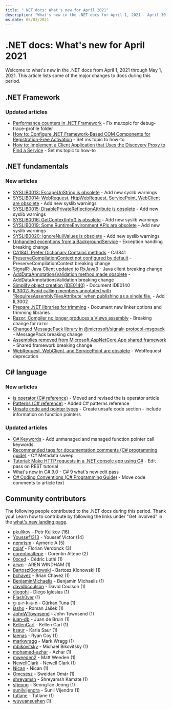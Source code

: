 ```yaml
---
title: ".NET docs: What's new for April 2021"
description: "What's new in the .NET docs for April 1, 2021 - April 30, 2021."
ms.date: 05/03/2021
---
```


# .NET docs: What's new for April 2021

Welcome to what's new in the .NET docs from April 1, 2021 through May 1, 2021. This article lists some of the major changes to docs during this period.

## .NET Framework

### Updated articles

- [Performance counters in .NET Framework](../framework/debug-trace-profile/performance-counters.md) - Fix ms.topic for debug-trace-profile folder
- [How to: Configure .NET Framework-Based COM Components for Registration-Free Activation](../framework/interop/configure-net-framework-based-com-components-for-reg.md) - Set ms.topic to how-to
- [How to: Implement a Client Application that Uses the Discovery Proxy to Find a Service](../framework/wcf/feature-details/client-app-discovery-proxy-to-find-a-service.md) - Set ms.topic to how-to

## .NET fundamentals

### New articles

- [SYSLIB0013: EscapeUriString is obsolete](../core/compatibility/syslib-warnings/syslib0013.md) - Add new syslib warnings
- [SYSLIB0014: WebRequest, HttpWebRequest, ServicePoint, WebClient are obsolete](../core/compatibility/syslib-warnings/syslib0014.md) - Add new syslib warnings
- [SYSLIB0015: DisablePrivateReflectionAttribute is obsolete](../core/compatibility/syslib-warnings/syslib0015.md) - Add new syslib warnings
- [SYSLIB0016: GetContextInfo() is obsolete](../core/compatibility/syslib-warnings/syslib0016.md) - Add new syslib warnings
- [SYSLIB0019: Some RuntimeEnvironment APIs are obsolete](../core/compatibility/syslib-warnings/syslib0019.md) - Add new syslib warnings
- [SYSLIB0020: IgnoreNullValues is obsolete](../core/compatibility/syslib-warnings/syslib0020.md) - Add new syslib warnings
- [Unhandled exceptions from a BackgroundService](../core/compatibility/core-libraries/6.0/hosting-exception-handling.md) - Exception handling breaking change
- [CA1841: Prefer Dictionary Contains methods](../fundamentals/code-analysis/quality-rules/ca1841.md) - Ca1841
- [PreserveCompilationContext not configured by default](../core/compatibility/aspnet-core/6.0/preservecompilationcontext-not-set-by-default.md) - PreserveCompilationContext breaking change
- [SignalR: Java Client updated to RxJava3](../core/compatibility/aspnet-core/6.0/signalr-java-client-updated.md) - Java client breaking change
- [AddDataAnnotationsValidation method made obsolete](../core/compatibility/aspnet-core/6.0/adddataannotationsvalidation-obsolete.md) - AddDataAnnotationsValidation breaking change
- [Simplify object creation (IDE0140)](../fundamentals/code-analysis/style-rules/ide0140.md) - Document IDE0140
- [IL3002: Avoid calling members annotated with 'RequiresAssemblyFilesAttribute' when publishing as a single file.](../fundamentals/code-analysis/quality-rules/il3002.md) - Add IL3002
- [Prepare .NET libraries for trimming](../core/deploying/prepare-libraries-for-trimming.md) - Document new linker options and trimming libraries
- [Razor: Compiler no longer produces a Views assembly](../core/compatibility/aspnet-core/6.0/razor-compiler-doesnt-produce-views-assembly.md) - Breaking change for razor
- [Changed MessagePack library in @microsoft/signalr-protocol-msgpack](../core/compatibility/aspnet-core/6.0/messagepack-library-change.md) - MessagePack breaking change
- [Assemblies removed from Microsoft.AspNetCore.App shared framework](../core/compatibility/aspnet-core/6.0/assemblies-removed-from-shared-framework.md) - Shared framework breaking change
- [WebRequest, WebClient, and ServicePoint are obsolete](../core/compatibility/networking/6.0/webrequest-deprecated.md) - WebRequest deprecation

## C# language

### New articles

- [is operator (C# reference)](../csharp/language-reference/operators/is.md) - Moved and revised the is operator article
- [Patterns (C# reference)](../csharp/language-reference/operators/patterns.md) - Added C# patterns reference
- [Unsafe code and pointer types](../csharp/language-reference/unsafe-code.md) - Create unsafe code section - include information on function pointers

### Updated articles

- [C# Keywords](../csharp/language-reference/keywords/index.md) - Add unmanaged and managed function pointer call keywords
- [Recommended tags for documentation comments (C# programming guide)](../csharp/programming-guide/xmldoc/recommended-tags-for-documentation-comments.md) - C# Metadata sweep
- [Tutorial: Make HTTP requests in a .NET console app using C\#](../csharp/tutorials/console-webapiclient.md) - Edit pass on REST tutorial
- [What's new in C# 9.0](../csharp/whats-new/csharp-9.md) - C# 9 what's new edit pass
- [C# Coding Conventions (C# Programming Guide)](../csharp/programming-guide/inside-a-program/coding-conventions.md) - Move code comments to article text

## Community contributors

The following people contributed to the .NET docs during this period. Thank you! Learn how to contribute by following the links under "Get involved" in the [what's new landing page](index.yml).

- [pkulikov](https://github.com/pkulikov) - Petr Kulikov (16)
- [Youssef1313](https://github.com/Youssef1313) - Youssef Victor (14)
- [nemrism](https://github.com/nemrism) - Aymeric A (5)
- [nojaf](https://github.com/nojaf) - Florian Verdonck (3)
- [corentinaltepe](https://github.com/corentinaltepe) - Corentin Altepe (2)
- [0xced](https://github.com/0xced) - Cédric Luthi (1)
- [arwn](https://github.com/arwn) - AREN WINDHAM (1)
- [BartoszKlonowski](https://github.com/BartoszKlonowski) - Bartosz Klonowski (1)
- [bchavez](https://github.com/bchavez) - Brian Chavez (1)
- [BenjaminMichaelis](https://github.com/BenjaminMichaelis) - Benjamin Michaelis (1)
- [davidbcoulson](https://github.com/davidbcoulson) - David Coulson (1)
- [diegohi](https://github.com/diegohi) - Diego Iglesias (1)
- [Flash0ver](https://github.com/Flash0ver) (1)
- [g-u-r-k-a-n](https://github.com/g-u-r-k-a-n) - Gürkan Tuna (1)
- [jasho](https://github.com/jasho) - Roman Jašek (1)
- [JohnWTownsend](https://github.com/JohnWTownsend) - John Townsend (1)
- [juan-db](https://github.com/juan-db) - Juan de Bruin (1)
- [KellenCarl](https://github.com/KellenCarl) - Kellen Carl (1)
- [ksaur](https://github.com/ksaur) - Karla Saur (1)
- [laenas](https://github.com/laenas) - Ryan Coy (1)
- [markwragg](https://github.com/markwragg) - Mark Wragg (1)
- [mbikovitsky](https://github.com/mbikovitsky) - Michael Bikovitsky (1)
- [mohamed-azhar](https://github.com/mohamed-azhar) - Azhar (1)
- [mweeden2](https://github.com/mweeden2) - Matt Weeden (1)
- [NewellClark](https://github.com/NewellClark) - Newell Clark (1)
- [Nican](https://github.com/Nican) - Nican (1)
- [Omcsesz](https://github.com/Omcsesz) - Sweidan Omár (1)
- [shreyamsh](https://github.com/shreyamsh) - Shreyamsh Kamate (1)
- [stjeong](https://github.com/stjeong) - SeongTae Jeong (1)
- [sunilvijendra](https://github.com/sunilvijendra) - Sunil Vijendra (1)
- [tutlane](https://github.com/tutlane) - Tutlane (1)
- [wuyuansushen](https://github.com/wuyuansushen) (1)
